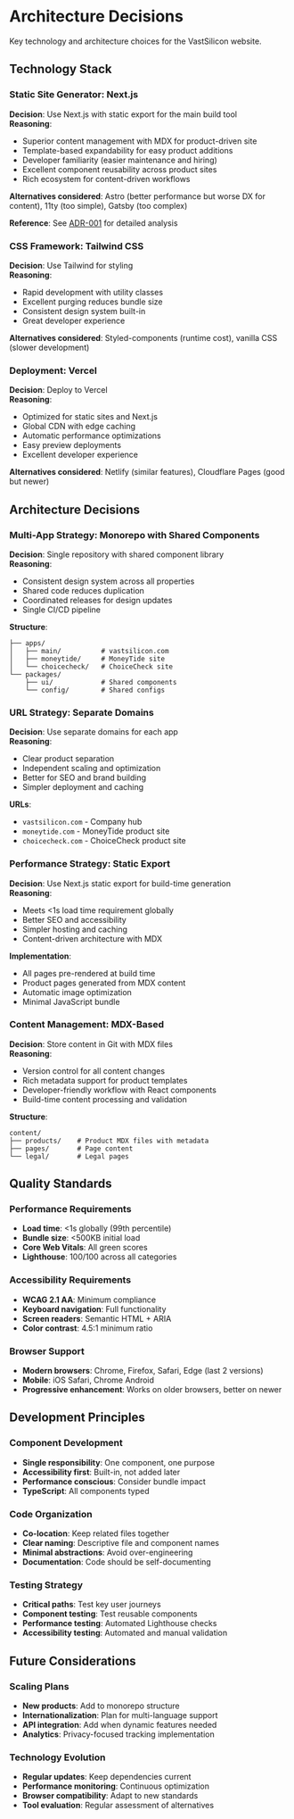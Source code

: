 # Architecture Decisions

Key technology and architecture choices for the VastSilicon website.

## Technology Stack

### Static Site Generator: Next.js
**Decision**: Use Next.js with static export for the main build tool  
**Reasoning**: 
- Superior content management with MDX for product-driven site
- Template-based expandability for easy product additions
- Developer familiarity (easier maintenance and hiring)
- Excellent component reusability across product sites
- Rich ecosystem for content-driven workflows

**Alternatives considered**: Astro (better performance but worse DX for content), 11ty (too simple), Gatsby (too complex)

**Reference**: See [ADR-001](adrs/001-tech-stack-for-product-portfolio-site.md) for detailed analysis

### CSS Framework: Tailwind CSS
**Decision**: Use Tailwind for styling  
**Reasoning**:
- Rapid development with utility classes
- Excellent purging reduces bundle size
- Consistent design system built-in
- Great developer experience

**Alternatives considered**: Styled-components (runtime cost), vanilla CSS (slower development)

### Deployment: Vercel
**Decision**: Deploy to Vercel  
**Reasoning**:
- Optimized for static sites and Next.js
- Global CDN with edge caching
- Automatic performance optimizations
- Easy preview deployments
- Excellent developer experience

**Alternatives considered**: Netlify (similar features), Cloudflare Pages (good but newer)

## Architecture Decisions

### Multi-App Strategy: Monorepo with Shared Components
**Decision**: Single repository with shared component library  
**Reasoning**:
- Consistent design system across all properties
- Shared code reduces duplication
- Coordinated releases for design updates
- Single CI/CD pipeline

**Structure**:
```
├── apps/
│   ├── main/          # vastsilicon.com
│   ├── moneytide/     # MoneyTide site  
│   └── choicecheck/   # ChoiceCheck site
└── packages/
    ├── ui/            # Shared components
    └── config/        # Shared configs
```

### URL Strategy: Separate Domains
**Decision**: Use separate domains for each app  
**Reasoning**:
- Clear product separation
- Independent scaling and optimization
- Better for SEO and brand building
- Simpler deployment and caching

**URLs**:
- `vastsilicon.com` - Company hub
- `moneytide.com` - MoneyTide product site
- `choicecheck.com` - ChoiceCheck product site

### Performance Strategy: Static Export
**Decision**: Use Next.js static export for build-time generation  
**Reasoning**:
- Meets <1s load time requirement globally
- Better SEO and accessibility
- Simpler hosting and caching
- Content-driven architecture with MDX

**Implementation**: 
- All pages pre-rendered at build time
- Product pages generated from MDX content
- Automatic image optimization
- Minimal JavaScript bundle

### Content Management: MDX-Based
**Decision**: Store content in Git with MDX files  
**Reasoning**:
- Version control for all content changes
- Rich metadata support for product templates
- Developer-friendly workflow with React components
- Build-time content processing and validation

**Structure**:
```
content/
├── products/    # Product MDX files with metadata
├── pages/       # Page content
└── legal/       # Legal pages
```

## Quality Standards

### Performance Requirements
- **Load time**: <1s globally (99th percentile)
- **Bundle size**: <500KB initial load
- **Core Web Vitals**: All green scores
- **Lighthouse**: 100/100 across all categories

### Accessibility Requirements  
- **WCAG 2.1 AA**: Minimum compliance
- **Keyboard navigation**: Full functionality
- **Screen readers**: Semantic HTML + ARIA
- **Color contrast**: 4.5:1 minimum ratio

### Browser Support
- **Modern browsers**: Chrome, Firefox, Safari, Edge (last 2 versions)
- **Mobile**: iOS Safari, Chrome Android
- **Progressive enhancement**: Works on older browsers, better on newer

## Development Principles

### Component Development
- **Single responsibility**: One component, one purpose
- **Accessibility first**: Built-in, not added later
- **Performance conscious**: Consider bundle impact
- **TypeScript**: All components typed

### Code Organization
- **Co-location**: Keep related files together
- **Clear naming**: Descriptive file and component names
- **Minimal abstractions**: Avoid over-engineering
- **Documentation**: Code should be self-documenting

### Testing Strategy
- **Critical paths**: Test key user journeys
- **Component testing**: Test reusable components
- **Performance testing**: Automated Lighthouse checks
- **Accessibility testing**: Automated and manual validation

## Future Considerations

### Scaling Plans
- **New products**: Add to monorepo structure
- **Internationalization**: Plan for multi-language support
- **API integration**: Add when dynamic features needed
- **Analytics**: Privacy-focused tracking implementation

### Technology Evolution
- **Regular updates**: Keep dependencies current
- **Performance monitoring**: Continuous optimization
- **Browser compatibility**: Adapt to new standards
- **Tool evaluation**: Regular assessment of alternatives